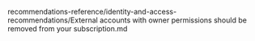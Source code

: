 recommendations-reference/identity-and-access-recommendations/External accounts with owner permissions should be removed from your subscription.md